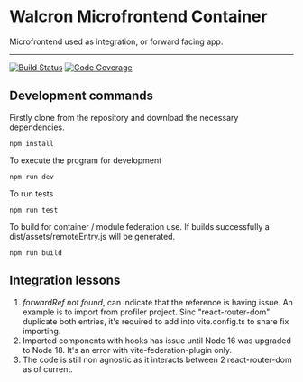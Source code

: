 # Walcron Microfrontend Container

Microfrontend used as integration, or forward facing app.

---

[![Build Status][build-badge]][build]
[![Code Coverage][coverage-badge]][coverage]

## Development commands

Firstly clone from the repository and download the necessary dependencies.

`npm install`

To execute the program for development

`npm run dev`

To run tests

`npm run test`

To build for container / module federation use. If builds successfully a dist/assets/remoteEntry.js will be generated.

`npm run build`

## Integration lessons

1. _forwardRef not found_, can indicate that the reference is having issue. An example is to import <Contact> from profiler project. Sinc "react-router-dom" duplicate both entries, it's required to add into vite.config.ts to share fix <Contact> importing.
2. Imported components with hooks has issue until Node 16 was upgraded to Node 18. It's an error with vite-federation-plugin only.
3. The code is still non agnostic as it interacts between 2 react-router-dom as of current.

[build-badge]: https://img.shields.io/github/actions/workflow/status/yoonghan/walcron-microfrontend-shared/pull-request.yml
[build]: https://github.com/yoonghan/walcron-microfrontend-shared/actions?query=workflow
[coverage-badge]: https://img.shields.io/codecov/c/github/yoonghan/walcron-microfrontend-shared.svg?style=flat-square
[coverage]: https://codecov.io/gh/yoonghan/walcron-microfrontend-shared

